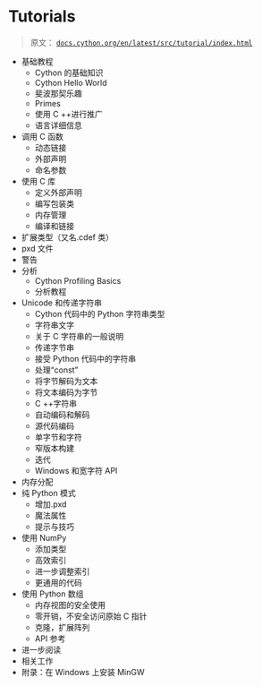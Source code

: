 # Tutorials

> 原文： [`docs.cython.org/en/latest/src/tutorial/index.html`](http://docs.cython.org/en/latest/src/tutorial/index.html)

*   基础教程
    *   Cython 的基础知识
    *   Cython Hello World
    *   斐波那契乐趣
    *   Primes
    *   使用 C ++进行推广
    *   语言详细信息
*   调用 C 函数
    *   动态链接
    *   外部声明
    *   命名参数
*   使用 C 库
    *   定义外部声明
    *   编写包装类
    *   内存管理
    *   编译和链接
*   扩展类型（又名.cdef 类）
*   pxd 文件
*   警告
*   分析
    *   Cython Profiling Basics
    *   分析教程
*   Unicode 和传递字符串
    *   Cython 代码中的 Python 字符串类型
    *   字符串文字
    *   关于 C 字符串的一般说明
    *   传递字节串
    *   接受 Python 代码中的字符串
    *   处理“const”
    *   将字节解码为文本
    *   将文本编码为字节
    *   C ++字符串
    *   自动编码和解码
    *   源代码编码
    *   单字节和字符
    *   窄版本构建
    *   迭代
    *   Windows 和宽字符 API
*   内存分配
*   纯 Python 模式
    *   增加.pxd
    *   魔法属性
    *   提示与技巧
*   使用 NumPy
    *   添加类型
    *   高效索引
    *   进一步调整索引
    *   更通用的代码
*   使用 Python 数组
    *   内存视图的安全使用
    *   零开销，不安全访问原始 C 指针
    *   克隆，扩展阵列
    *   API 参考
*   进一步阅读
*   相关工作
*   附录：在 Windows 上安装 MinGW